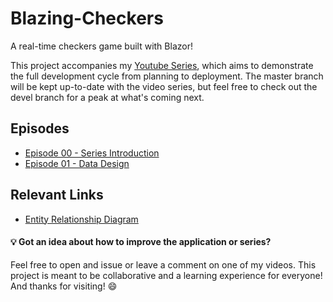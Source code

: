 # Blazing-Checkers
A real-time checkers game built with Blazor!

This project accompanies my [Youtube Series](https://www.youtube.com/playlist?list=PLDDI3SGQ9K-my5amYukPF9rRfXWXu4QJa), which aims to demonstrate the full development cycle from planning to deployment. The master branch will be kept up-to-date with the video series, but feel free to check out the devel branch for a peak at what's coming next.

## Episodes
* [Episode 00 - Series Introduction](https://youtu.be/0mbB4Ow6_KI)
* [Episode 01 - Data Design](https://youtu.be/krKd0RV29hs)

## Relevant Links
* [Entity Relationship Diagram](https://app.lucidchart.com/invitations/accept/c08da185-c62f-42db-b395-43019f141d59)

#### 💡 Got an idea about how to improve the application or series?
Feel free to open and issue or leave a comment on one of my videos. This project is meant to be collaborative and a learning experience for everyone! And thanks for visiting! :smile:
